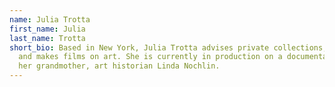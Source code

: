 ```yaml
---
name: Julia Trotta
first_name: Julia
last_name: Trotta
short_bio: Based in New York, Julia Trotta advises private collections, writes
  and makes films on art. She is currently in production on a documentary about
  her grandmother, art historian Linda Nochlin.
---
```

